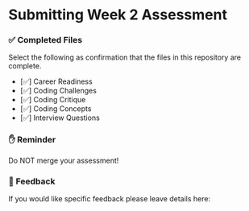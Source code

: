 # Submitting Week 2 Assessment

### ✅ Completed Files

Select the following as confirmation that the files in this repository are complete.

- [✅] Career Readiness
- [✅] Coding Challenges
- [✅] Coding Critique
- [✅] Coding Concepts
- [✅] Interview Questions

### ✋ Reminder

Do NOT merge your assessment!

### 📝 Feedback

If you would like specific feedback please leave details here:
